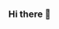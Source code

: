 ### Hi there 👋

<!--
**sreehari573/sreehari573** is a ✨ _special_ ✨ repository because its `README.md` (this file) appears on your GitHub profile.

Here are some ideas to 
- 🔭 I’m currently working on ...
- 🌱 I’m currently learning ...
- 👯 I’m looking to collaborate on ...
- 🤔 I’m looking for help with ...
- 💬 Ask me about ...
- 📫 How to reach me: ...
- 😄 Pronouns: ...
- ⚡ Fun fact: ...
-->
